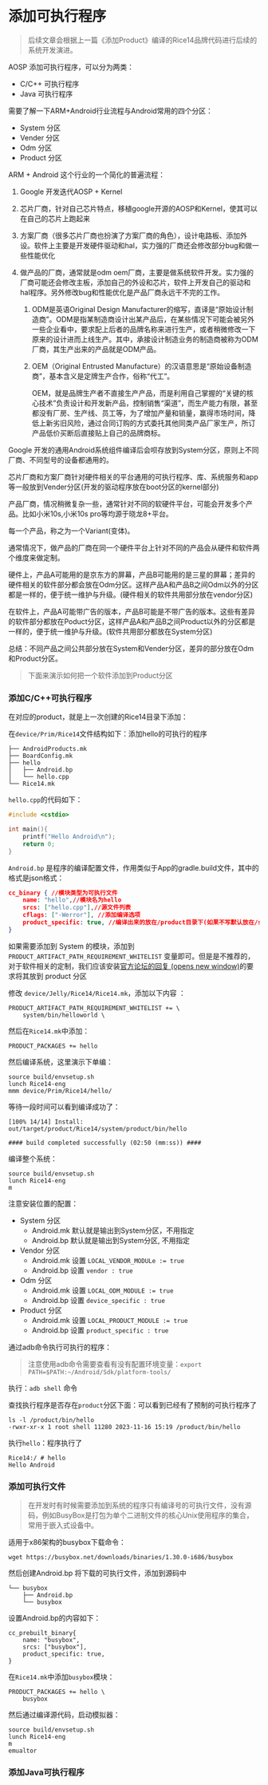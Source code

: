 # 添加可执行程序

> 后续文章会根据上一篇《添加Product》编译的Rice14品牌代码进行后续的系统开发演进。

AOSP 添加可执行程序，可以分为两类：

- C/C++ 可执行程序
- Java 可执行程序

需要了解一下ARM+Android行业流程与Android常用的四个分区：

- System 分区
- Vender 分区
- Odm 分区
- Product 分区

ARM + Android 这个行业的一个简化的普遍流程：

1. Google 开发迭代AOSP + Kernel
2. 芯片厂商，针对自己芯片特点，移植google开源的AOSP和Kernel，使其可以在自己的芯片上跑起来
3. 方案厂商（很多芯片厂商也扮演了方案厂商的角色），设计电路板、添加外设。软件上主要是开发硬件驱动和hal，实力强的厂商还会修改部分bug和做一些性能优化
4. 做产品的厂商，通常就是odm oem厂商，主要是做系统软件开发。实力强的厂商可能还会修改主板，添加自己的外设和芯片，软件上开发自己的驱动和hal程序。另外修改bug和性能优化是产品厂商永远干不完的工作。

   1. ODM是英语Original Design Manufacturer的缩写，直译是“原始设计制造商”。ODM是指某制造商设计出某产品后，在某些情况下可能会被另外一些企业看中，要求配上后者的品牌名称来进行生产，或者稍微修改一下原来的设计进而上线生产。其中，承接设计制造业务的制造商被称为ODM厂商，其生产出来的产品就是ODM产品。
   2. OEM（Original Entrusted Manufacture）的汉语意思是“原始设备制造商”，基本含义是定牌生产合作，俗称“代工”。

      OEM，就是品牌生产者不直接生产产品，而是利用自己掌握的“关键的核心技术”负责设计和开发新产品，控制销售“渠道”，而生产能力有限，甚至都没有厂房、生产线、员工等，为了增加产量和销量，赢得市场时间，降低上新劣旧风险，通过合同订购的方式委托其他同类产品厂家生产，所订产品低价买断后直接贴上自己的品牌商标。

Google 开发的通用Android系统组件编译后会呗存放到System分区，原则上不同厂商、不同型号的设备都通用的。

芯片厂商和方案厂商针对硬件相关的平台通用的可执行程序、库、系统服务和app等一般放到Vender分区(开发的驱动程序放在boot分区的kernel部分)

产品厂商，情况稍微复杂一些，通常针对不同的软硬件平台，可能会开发多个产品。比如小米10s,小米10s pro等均源于晓龙8+平台。

每一个产品，称之为一个Variant(变体)。

通常情况下，做产品的厂商在同一个硬件平台上针对不同的产品会从硬件和软件两个维度来做定制。

硬件上，产品A可能用的是京东方的屏幕，产品B可能用的是三星的屏幕；差异的硬件相关的软件部分都会放在Odm分区。这样产品A和产品B之间Odm以外的分区都是一样的，便于统一维护与升级。(硬件相关的软件共用部分放在vendor分区)

在软件上，产品A可能带广告的版本，产品B可能是不带广告的版本。这些有差异的软件部分都放在Poduct分区，这样产品A和产品B之间Product以外的分区都是一样的，便于统一维护与升级。(软件共用部分都放在System分区)

总结：不同产品之间公共部分放在System和Vender分区，差异的部分放在Odm和Product分区。

> 下面来演示如何把一个软件添加到Product分区

### 添加C/C++可执行程序

在对应的product，就是上一次创建的Rice14目录下添加：

在`device/Prim/Rice14`文件结构如下：添加hello的可执行的程序

```
├── AndroidProducts.mk
├── BoardConfig.mk
├── hello
│   ├── Android.bp
│   └── hello.cpp
└── Rice14.mk
```

`hello.cpp`的代码如下：

```c++
#include <cstdio>

int main(){
    printf("Hello Android\n");
    return 0;
}
```

`Android.bp` 是程序的编译配置文件，作用类似于App的gradle.build文件，其中的格式是json格式：

```json
cc_binary { //模块类型为可执行文件
    name: "hello",//模块名为hello
    srcs: ["hello.cpp"],//源文件列表
    cflags: ["-Werror"], //添加编译选项
    product_specific: true, //编译出来的放在/product目录下(如果不写默认放在/system目录下)
}
```

如果需要添加到 System 的模块，添加到 `PRODUCT_ARTIFACT_PATH_REQUIREMENT_WHITELIST` 变量即可。但是是不推荐的，对于软件相关的定制，我们应该安装[官方论坛的回复 (opens new window)](https://groups.google.com/g/android-building/c/KE-Sfavd4Ds/m/GDqP5XGMAwAJ)的要求将其放到 product 分区

修改 `device/Jelly/Rice14/Rice14.mk`，添加以下内容 ：

```text
PRODUCT_ARTIFACT_PATH_REQUIREMENT_WHITELIST += \
    system/bin/helloworld \
```

然后在`Rice14.mk`中添加：

```
PRODUCT_PACKAGES += hello  
```

然后编译系统，这里演示下单编：

```
source build/envsetup.sh
lunch Rice14-eng
mmm device/Prim/Rice14/hello/
```

等待一段时间可以看到编译成功了：

```
[100% 14/14] Install: out/target/product/Rice14/system/product/bin/hello

#### build completed successfully (02:50 (mm:ss)) ####
```

编译整个系统：

```
source build/envsetup.sh
lunch Rice14-eng
m
```

注意安装位置的配置：

- System 分区
  - Android.mk 默认就是输出到System分区，不用指定
  - Android.bp 默认就是输出到System分区, 不用指定
- Vendor 分区
  - Android.mk 设置 `LOCAL_VENDOR_MODULe := true`
  - Android.bp 设置 `vendor : true`
- Odm 分区
  - Android.mk 设置 `LOCAL_ODM_MODULE := true`
  - Android.bp 设置  `device_specific : true`
- Product 分区
  - Android.mk 设置 `LOCAL_PRODUCT_MODULE := true`
  - Android.bp 设置 `product_specific : true`


通过adb命令执行可执行的程序：

> 注意使用adb命令需要查看有没有配置环境变量：`export PATH=$PATH:~/Android/Sdk/platform-tools/`

执行：`adb shell` 命令

查找执行程序是否存在`product`分区下面：可以看到已经有了预制的可执行程序了

```
ls -l /product/bin/hello   
-rwxr-xr-x 1 root shell 11280 2023-11-16 15:19 /product/bin/hello
```

执行`hello`：程序执行了

```
Rice14:/ # hello
Hello Android
```

### 添加可执行文件

> 在开发时有时候需要添加到系统的程序只有编译号的可执行文件，没有源码，例如BusyBox是打包为单个二进制文件的核心Unix使用程序的集合，常用于嵌入式设备中。

适用于x86架构的busybox下载命令：

```
wget https://busybox.net/downloads/binaries/1.30.0-i686/busybox
```

然后创建Android.bp 将下载的可执行文件，添加到源码中

```
└── busybox
    ├── Android.bp
    └── busybox
```

设置Android.bp的内容如下：

```
cc_prebuilt_binary{
    name: "busybox",
    srcs: ["busybox"],
    product_specific: true,
}
```

在`Rice14.mk`中添加`busybox`模块：

```
PRODUCT_PACKAGES += hello \
    busybox
```

然后通过编译源代码，启动模拟器：

```
source build/envsetup.sh
lunch Rice14-eng
m
emualtor
```



### 添加Java可执行程序











